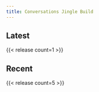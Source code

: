 ```yaml
---
title: Conversations Jingle Build
---
```


## Latest
{{< release count=1 >}}

## Recent

{{< release count=5 >}}
